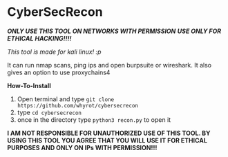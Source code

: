 # CyberSecRecon
***ONLY USE THIS TOOL ON NETWORKS WITH PERMISSION***
***USE ONLY FOR ETHICAL HACKING!!!!***

*This tool is made for kali linux! :p*

It can run nmap scans, ping ips and open burpsuite or wireshark.
It also gives an option to use proxychains4

**How-To-Install**
1. Open terminal and type ```git clone https://github.com/whyrot/cybersecrecon```
2. type ```cd cybersecrecon```
3. once in the directory type ```python3 recon.py``` to open it

**I AM NOT RESPONSIBLE FOR UNAUTHORIZED USE OF THIS TOOL. BY USING THIS TOOL YOU AGREE THAT YOU WILL USE IT FOR ETHICAL PURPOSES AND ONLY ON IPs WITH PERMISSION!!!**
